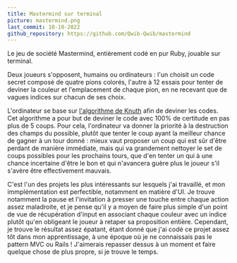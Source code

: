 ```yaml
---
title: Mastermind sur terminal
picture: mastermind.png
last_commit: 10-10-2022
github_repository: https://github.com/Qwib-Qwib/mastermind
---
```


Le jeu de société Mastermind, entièrement codé en pur Ruby, jouable sur terminal.

Deux joueurs s'opposent, humains ou ordinateurs : l'un choisit un code secret composé de quatre pions colorés, l'autre à 12 essais pour tenter de deviner la couleur et l'emplacement de chaque pion, en ne recevant que de vagues indices sur chacun de ses choix.

L'ordinateur se base sur [l'algorithme de Knuth](https://www.cs.uni.edu/~wallingf/teaching/cs3530/resources/knuth-mastermind.pdf) afin de deviner les codes. Cet algorithme a pour but de deviner le code avec 100% de certitude en pas plus de 5 coups. Pour cela, l'ordinateur va donner la priorité à la destruction des champs du possible, plutôt que tenter le coup ayant la meilleur chance de gagner à un tour donné : mieux vaut proposer un coup qui est sûr d'être perdant de manière immédiate, mais qui va grandement nettoyer le set de coups possibles pour les prochains tours, que d'en tenter un qui à une chance incertaine d'être le bon et qui n'avancera guère plus le joueur s'il s'avère être effectivement mauvais.

C'est l'un des projets les plus intéressants sur lesquels j'ai travaillé, et mon immplémentation est perfectible, notamment en matière d'UI. Je trouve notamment la pause et l'invitation à presser une touche entre chaque action assez maladroite, et je pense qu'il y a moyen de faire plus simple d'un point de vue de récupération d'input en associant chaque couleur avec un indice plutôt qu'en obligeant le joueur à retaper sa proposition entière. Cependant, je trouve le résultat assez épatant, étant donné que j'ai codé ce projet assez tôt dans mon apprentissage, à une époque où je ne connaissais pas le pattern MVC ou Rails ! J'aimerais repasser dessus à un moment et faire quelque chose de plus propre, si je trouve le temps.
